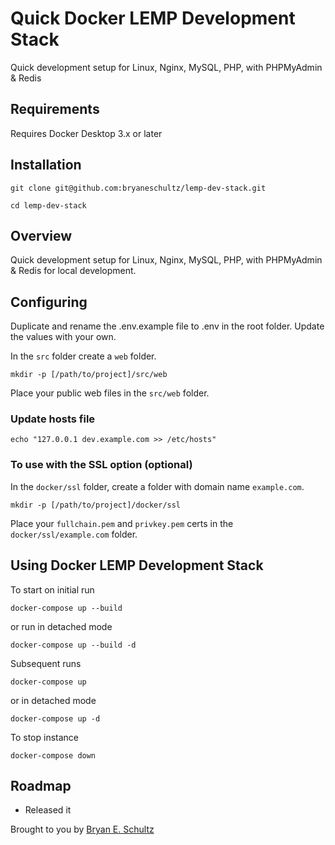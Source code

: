 # Quick Docker LEMP Development Stack
Quick development setup for Linux, Nginx, MySQL, PHP, with PHPMyAdmin & Redis


## Requirements
Requires Docker Desktop 3.x or later


## Installation

```
git clone git@github.com:bryaneschultz/lemp-dev-stack.git

cd lemp-dev-stack
```


## Overview
Quick development setup for Linux, Nginx, MySQL, PHP, with PHPMyAdmin & Redis for local development.


## Configuring
Duplicate and rename the .env.example file to .env in the root folder.
Update the values with your own.

In the `src` folder create a `web` folder.
```
mkdir -p [/path/to/project]/src/web
```
Place your public web files in the `src/web` folder.

### Update hosts file
```
echo "127.0.0.1 dev.example.com >> /etc/hosts"
```

### To use with the SSL option (optional)
In the `docker/ssl` folder, create a folder with domain name `example.com`.
```
mkdir -p [/path/to/project]/docker/ssl
```
Place your `fullchain.pem` and `privkey.pem` certs in 
the `docker/ssl/example.com` folder.


## Using Docker LEMP Development Stack
To start on initial run
```
docker-compose up --build
```
or run in detached mode
```
docker-compose up --build -d
```
Subsequent runs
```
docker-compose up
```
or in detached mode
```
docker-compose up -d
```
To stop instance
```
docker-compose down
```


## Roadmap

* Released it

Brought to you by [Bryan E. Schultz](https://www.bryanschultz.net)
